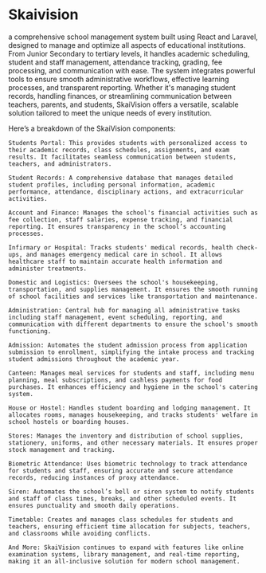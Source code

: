 # Skaivision
a comprehensive school management system built using React and Laravel, designed to manage and optimize all aspects of educational institutions. From Junior Secondary to tertiary levels, it handles academic scheduling, student and staff management, attendance tracking, grading, fee processing, and communication with ease. The system integrates powerful tools to ensure smooth administrative workflows, effective learning processes, and transparent reporting. Whether it's managing student records, handling finances, or streamlining communication between teachers, parents, and students, SkaiVision offers a versatile, scalable solution tailored to meet the unique needs of every institution.

Here’s a breakdown of the SkaiVision components:

    Students Portal: This provides students with personalized access to their academic records, class schedules, assignments, and exam results. It facilitates seamless communication between students, teachers, and administrators.

    Student Records: A comprehensive database that manages detailed student profiles, including personal information, academic performance, attendance, disciplinary actions, and extracurricular activities.

    Account and Finance: Manages the school's financial activities such as fee collection, staff salaries, expense tracking, and financial reporting. It ensures transparency in the school’s accounting processes.

    Infirmary or Hospital: Tracks students' medical records, health check-ups, and manages emergency medical care in school. It allows healthcare staff to maintain accurate health information and administer treatments.

    Domestic and Logistics: Oversees the school's housekeeping, transportation, and supplies management. It ensures the smooth running of school facilities and services like transportation and maintenance.

    Administration: Central hub for managing all administrative tasks including staff management, event scheduling, reporting, and communication with different departments to ensure the school's smooth functioning.

    Admission: Automates the student admission process from application submission to enrollment, simplifying the intake process and tracking student admissions throughout the academic year.

    Canteen: Manages meal services for students and staff, including menu planning, meal subscriptions, and cashless payments for food purchases. It enhances efficiency and hygiene in the school's catering system.

    House or Hostel: Handles student boarding and lodging management. It allocates rooms, manages housekeeping, and tracks students' welfare in school hostels or boarding houses.

    Stores: Manages the inventory and distribution of school supplies, stationery, uniforms, and other necessary materials. It ensures proper stock management and tracking.

    Biometric Attendance: Uses biometric technology to track attendance for students and staff, ensuring accurate and secure attendance records, reducing instances of proxy attendance.

    Siren: Automates the school’s bell or siren system to notify students and staff of class times, breaks, and other scheduled events. It ensures punctuality and smooth daily operations.

    Timetable: Creates and manages class schedules for students and teachers, ensuring efficient time allocation for subjects, teachers, and classrooms while avoiding conflicts.

    And More: SkaiVision continues to expand with features like online examination systems, library management, and real-time reporting, making it an all-inclusive solution for modern school management.


